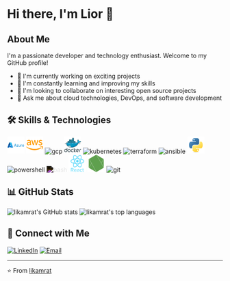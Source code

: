 # Hi there, I'm Lior 👋

## About Me

I'm a passionate developer and technology enthusiast. Welcome to my GitHub profile!

- 🔭 I'm currently working on exciting projects
- 🌱 I'm constantly learning and improving my skills
- 👯 I'm looking to collaborate on interesting open source projects
- 💬 Ask me about cloud technologies, DevOps, and software development

## 🛠️ Skills & Technologies

<p align="left">
  <!-- Cloud Platforms -->
  <img src="https://raw.githubusercontent.com/devicons/devicon/master/icons/azure/azure-original-wordmark.svg" alt="azure" width="40" height="40"/>
  <img src="https://raw.githubusercontent.com/devicons/devicon/master/icons/amazonwebservices/amazonwebservices-plain-wordmark.svg" alt="aws" width="40" height="40"/>
  <img src="https://www.vectorlogo.zone/logos/google_cloud/google_cloud-icon.svg" alt="gcp" width="40" height="40"/>
  
  <!-- Container & Orchestration -->
  <img src="https://raw.githubusercontent.com/devicons/devicon/master/icons/docker/docker-original-wordmark.svg" alt="docker" width="40" height="40"/>
  <img src="https://www.vectorlogo.zone/logos/kubernetes/kubernetes-icon.svg" alt="kubernetes" width="40" height="40"/>
  
  <!-- Infrastructure & Configuration -->
  <img src="https://www.vectorlogo.zone/logos/terraformio/terraformio-icon.svg" alt="terraform" width="40" height="40"/>
  <img src="https://www.vectorlogo.zone/logos/ansible/ansible-icon.svg" alt="ansible" width="40" height="40"/>
  
  <!-- Programming & Scripting -->
  <img src="https://raw.githubusercontent.com/devicons/devicon/master/icons/python/python-original.svg" alt="python" width="40" height="40"/>
  <img src="https://raw.githubusercontent.com/PowerShell/PowerShell/master/assets/ps_black_64.svg" alt="powershell" width="40" height="40"/>
  <img src="https://simpleicons.org/icons/gnubash.svg" alt="bash" width="40" height="40" style="filter: invert(1)"/>
  
  <!-- Other Technologies -->
  <img src="https://raw.githubusercontent.com/devicons/devicon/master/icons/react/react-original-wordmark.svg" alt="react" width="40" height="40"/>
  <img src="https://raw.githubusercontent.com/devicons/devicon/master/icons/nodejs/nodejs-plain.svg" alt="nodejs" width="40" height="40"/>
  <img src="https://www.vectorlogo.zone/logos/git-scm/git-scm-icon.svg" alt="git" width="40" height="40"/>
</p>

## 📊 GitHub Stats
<p align="left">
  <img src="https://github-readme-stats.vercel.app/api?username=likamrat&show_icons=true&theme=radical" alt="likamrat's GitHub stats" />
  <img src="https://github-readme-stats.vercel.app/api/top-langs/?username=likamrat&layout=compact&theme=radical" alt="likamrat's top languages" />
</p>

## 🔗 Connect with Me
<p align="left">
  <a href="https://www.linkedin.com/in/liorkamrat/" target="blank"><img align="center" src="https://raw.githubusercontent.com/rahuldkjain/github-profile-readme-generator/master/src/images/icons/Social/linked-in-alt.svg" alt="LinkedIn" height="30" width="40" /></a>
  <a href="mailto:lior@liorkamrat.io"><img align="center" src="https://cdn-icons-png.flaticon.com/512/552/552486.png" alt="Email" height="30" width="40"/></a>
</p>

---

⭐️ From [likamrat](https://github.com/likamrat)

